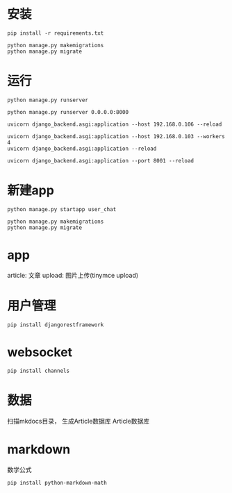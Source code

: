 
# 安装

```
pip install -r requirements.txt
```

```
python manage.py makemigrations
python manage.py migrate
```

# 运行
```
python manage.py runserver

python manage.py runserver 0.0.0.0:8000

uvicorn django_backend.asgi:application --host 192.168.0.106 --reload 

uvicorn django_backend.asgi:application --host 192.168.0.103 --workers 4
uvicorn django_backend.asgi:application --reload

uvicorn django_backend.asgi:application --port 8001 --reload
```

# 新建app
```
python manage.py startapp user_chat
```

```
python manage.py makemigrations
python manage.py migrate
```

# app

article: 文章
upload: 图片上传(tinymce upload)


# 用户管理

`pip install djangorestframework`

# websocket

```
pip install channels
```

# 数据

扫描mkdocs目录， 生成Article数据库
Article数据库


# markdown

数学公式
```
pip install python-markdown-math
```